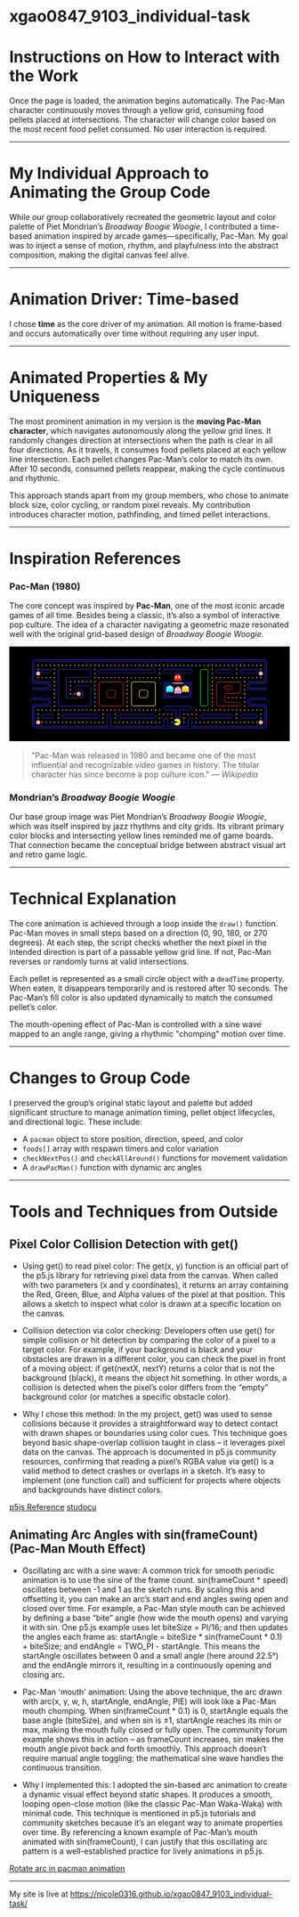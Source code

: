 # xgao0847_9103_individual-task
# Instructions on How to Interact with the Work

Once the page is loaded, the animation begins automatically. The Pac-Man character continuously moves through a yellow grid, consuming food pellets placed at intersections. The character will change color based on the most recent food pellet consumed. No user interaction is required.

---

# My Individual Approach to Animating the Group Code

While our group collaboratively recreated the geometric layout and color palette of Piet Mondrian’s *Broadway Boogie Woogie*, I contributed a time-based animation inspired by arcade games—specifically, Pac-Man. My goal was to inject a sense of motion, rhythm, and playfulness into the abstract composition, making the digital canvas feel alive.

---

# Animation Driver: Time-based

I chose **time** as the core driver of my animation. All motion is frame-based and occurs automatically over time without requiring any user input.

---

# Animated Properties & My Uniqueness

The most prominent animation in my version is the **moving Pac-Man character**, which navigates autonomously along the yellow grid lines. It randomly changes direction at intersections when the path is clear in all four directions. As it travels, it consumes food pellets placed at each yellow line intersection. Each pellet changes Pac-Man’s color to match its own. After 10 seconds, consumed pellets reappear, making the cycle continuous and rhythmic.

This approach stands apart from my group members, who chose to animate block size, color cycling, or random pixel reveals. My contribution introduces character motion, pathfinding, and timed pellet interactions.

---

# Inspiration References

### Pac-Man (1980)
The core concept was inspired by **Pac-Man**, one of the most iconic arcade games of all time. Besides being a classic, it’s also a symbol of interactive pop culture. The idea of a character navigating a geometric maze resonated well with the original grid-based design of *Broadway Boogie Woogie*.

![Pac-Man Reference](./Google_Pac-Man_banner.png)
> "Pac-Man was released in 1980 and became one of the most influential and recognizable video games in history. The titular character has since become a pop culture icon." — *Wikipedia*

### Mondrian’s *Broadway Boogie Woogie*
Our base group image was Piet Mondrian’s *Broadway Boogie Woogie*, which was itself inspired by jazz rhythms and city grids. Its vibrant primary color blocks and intersecting yellow lines reminded me of game boards. That connection became the conceptual bridge between abstract visual art and retro game logic.

---

# Technical Explanation

The core animation is achieved through a loop inside the `draw()` function. Pac-Man moves in small steps based on a direction (0, 90, 180, or 270 degrees). At each step, the script checks whether the next pixel in the intended direction is part of a passable yellow grid line. If not, Pac-Man reverses or randomly turns at valid intersections.

Each pellet is represented as a small circle object with a `deadTime` property. When eaten, it disappears temporarily and is restored after 10 seconds. The Pac-Man’s fill color is also updated dynamically to match the consumed pellet’s color.

The mouth-opening effect of Pac-Man is controlled with a sine wave mapped to an angle range, giving a rhythmic "chomping" motion over time.

---

# Changes to Group Code

I preserved the group’s original static layout and palette but added significant structure to manage animation timing, pellet object lifecycles, and directional logic. These include:
- A `pacman` object to store position, direction, speed, and color
- `foods[]` array with respawn timers and color variation
- `checkNextPos()` and `checkAllAround()` functions for movement validation
- A `drawPacMan()` function with dynamic arc angles

---

# Tools and Techniques from Outside

## Pixel Color Collision Detection with get()

- Using get() to read pixel color: 
The get(x, y) function is an official part of the p5.js library for retrieving pixel data from the canvas. When called with two parameters (x and y coordinates), it returns an array containing the Red, Green, Blue, and Alpha values of the pixel at that position. This allows a sketch to inspect what color is drawn at a specific location on the canvas.

- Collision detection via color checking: 
Developers often use get() for simple collision or hit detection by comparing the color of a pixel to a target color. For example, if your background is black and your obstacles are drawn in a different color, you can check the pixel in front of a moving object: if get(nextX, nextY) returns a color that is not the background (black), it means the object hit something. In other words, a collision is detected when the pixel’s color differs from the “empty” background color (or matches a specific obstacle color).

- Why I chose this method: 
In the my project, get() was used to sense collisions because it provides a straightforward way to detect contact with drawn shapes or boundaries using color cues. This technique goes beyond basic shape-overlap collision taught in class – it leverages pixel data on the canvas. The approach is documented in p5.js community resources, confirming that reading a pixel’s RGBA value via get() is a valid method to detect crashes or overlaps in a sketch. It’s easy to implement (one function call) and sufficient for projects where objects and backgrounds have distinct colors.

[p5js Reference](https://p5js.org/reference/p5/get/#:~:text=The%20version%20of%20,pixel%20at%20the%20given%20point)
[studocu](https://www.studocu.com/en-gb/document/manchester-metropolitan-university/computer-science/lab-wk5-functions-week-5-lab-work-for-unitprogramming/8309518)


## Animating Arc Angles with sin(frameCount) (Pac-Man Mouth Effect)

- Oscillating arc with a sine wave: 
A common trick for smooth periodic animation is to use the sine of the frame count. sin(frameCount * speed) oscillates between -1 and 1 as the sketch runs. By scaling this and offsetting it, you can make an arc’s start and end angles swing open and closed over time. For example, a Pac-Man style mouth can be achieved by defining a base “bite” angle (how wide the mouth opens) and varying it with sin. One p5.js example uses let biteSize = PI/16; and then updates the angles each frame as: startAngle = biteSize * sin(frameCount * 0.1) + biteSize; and endAngle = TWO_PI - startAngle. This means the startAngle oscillates between 0 and a small angle (here around 22.5°) and the endAngle mirrors it, resulting in a continuously opening and closing arc.

- Pac-Man 'mouth' animation: 
Using the above technique, the arc drawn with arc(x, y, w, h, startAngle, endAngle, PIE) will look like a Pac-Man mouth chomping. When sin(frameCount * 0.1) is 0, startAngle equals the base angle (biteSize), and when sin is ±1, startAngle reaches its min or max, making the mouth fully closed or fully open. The community forum example shows this in action – as frameCount increases, sin makes the mouth angle pivot back and forth smoothly. This approach doesn’t require manual angle toggling; the mathematical sine wave handles the continuous transition.

- Why I implemented this: 
I adopted the sin-based arc animation to create a dynamic visual effect beyond static shapes. It produces a smooth, looping open-close motion (like the classic Pac-Man Waka-Waka) with minimal code. This technique is mentioned in p5.js tutorials and community sketches because it’s an elegant way to animate properties over time. By referencing a known example of Pac-Man’s mouth animated with sin(frameCount), I can justify that this oscillating arc pattern is a well-established practice for lively animations in p5.js.

[Rotate arc in pacman animation](https://discourse.processing.org/t/rotate-arc-in-pacman-animation/45367)

---

My site is live at https://nicole0316.github.io/xgao0847_9103_individual-task/